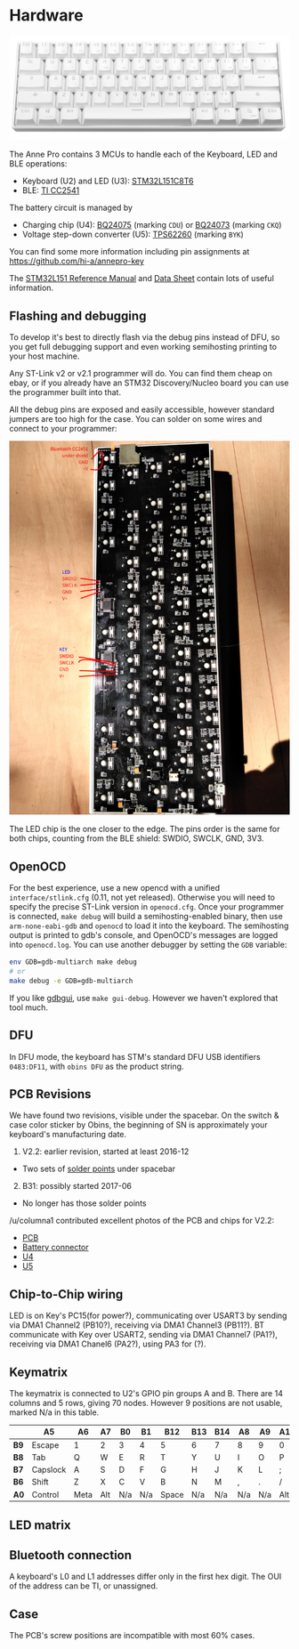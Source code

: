 Hardware
========

![Anne](images/anne-white.jpg)

The Anne Pro contains 3 MCUs to handle each of the Keyboard, LED and BLE operations:

- Keyboard (U2) and LED (U3): [STM32L151C8T6](http://www.st.com/en/microcontrollers/stm32l151-152.html)
- BLE: [TI CC2541](http://www.ti.com/product/CC2541)

The battery circuit is managed by
- Charging chip (U4): [BQ24075](http://www.ti.com/product/BQ24075)
  (marking `CDU`) or [BQ24073](http://www.ti.com/product/BQ24073)
  (marking `CKQ`)
- Voltage step-down converter (U5):
  [TPS62260](http://www.ti.com/product/TPS62260) (marking `BYK`)

You can find some more information including pin assignments at https://github.com/hi-a/annepro-key

The [STM32L151 Reference Manual](http://www.st.com/content/ccc/resource/technical/document/reference_manual/cc/f9/93/b2/f0/82/42/57/CD00240193.pdf/files/CD00240193.pdf/jcr:content/translations/en.CD00240193.pdf) and [Data Sheet](http://www.st.com/content/ccc/resource/technical/document/datasheet/66/71/4b/23/94/c3/42/c8/CD00277537.pdf/files/CD00277537.pdf/jcr:content/translations/en.CD00277537.pdf) contain lots of useful information.

Flashing and debugging
----------------------

To develop it's best to directly flash via the debug pins instead of
DFU, so you get full debugging support and even working semihosting
printing to your host machine.

Any ST-Link v2 or v2.1 programmer will do. You can find them cheap on
ebay, or if you already have an STM32 Discovery/Nucleo board you can
use the programmer built into that.

All the debug pins are exposed and easily accessible, however standard
jumpers are too high for the case. You can solder on some wires and connect to
your programmer:

![PCB](images/stlink-solder.jpg)

The LED chip is the one closer to the edge. The pins order is the same
for both chips, counting from the BLE shield: SWDIO, SWCLK, GND, 3V3.

OpenOCD
-------

For the best experience, use a new opencd with a unified
`interface/stlink.cfg` (0.11, not yet released). Otherwise you will
need to specify the precise ST-Link version in `openocd.cfg`.  Once
your programmer is connected, `make debug` will build a
semihosting-enabled binary, then use `arm-none-eabi-gdb` and `openocd`
to load it into the keyboard. The semihosting output is printed to
gdb's console, and OpenOCD's messages are logged into
`openocd.log`. You can use another debugger by setting the `GDB`
variable:

```sh
env GDB=gdb-multiarch make debug
# or
make debug -e GDB=gdb-multiarch
```

If you like [gdbgui](https://gdbgui.com/), use `make
gui-debug`. However we haven't explored that tool much.

DFU
---

In DFU mode, the keyboard has STM's standard DFU USB identifiers
`0483:DF11`, with `obins DFU` as the product string.

PCB Revisions
----------

We have found two revisions, visible under the spacebar. On the switch
& case color sticker by Obins, the beginning of SN is approximately
your keyboard's manufacturing date.

1. V2.2: earlier revision, started at least 2016-12
 - Two sets of [solder points](images/solder-point.jpg) under spacebar
2. B31: possibly started 2017-06
 - No longer has those solder points

/u/columna1 contributed excellent photos of the PCB and chips for
V2.2:

- [PCB](images/pcb.jpg)
- [Battery connector](images/Pucent.jpg)
- [U4](images/U4.jpg)
- [U5](images/U5.jpg)

## Chip-to-Chip wiring

LED is on Key's PC15(for power?), communicating over USART3 by sending
via DMA1 Channel2 (PB10?), receiving via DMA1 Channel3 (PB11?). BT
communicate with Key over USART2, sending via DMA1 Channel7 (PA1?),
receiving via DMA1 Chanel6 (PA2?), using PA3 for (?).

Keymatrix
---------

The keymatrix is connected to U2's GPIO pin groups A and B. There are
14 columns and 5 rows, giving 70 nodes. However 9 positions are not
usable, marked N/a in this table.

|        | A5       | A6   | A7  | B0  | B1  | B12   | B13 | B14 | A8  | A9  | A15 | B3  | B4   | B5        |
|--------|----------|------|-----|-----|-----|-------|-----|-----|-----|-----|-----|-----|------|-----------|
| **B9** | Escape   | 1    | 2   | 3   | 4   | 5     | 6   | 7   | 8   | 9   | 0   | -   | =    | Backspace |
| **B8** | Tab      | Q    | W   | E   | R   | T     | Y   | U   | I   | O   | P   | [   | ]    | \         |
| **B7** | Capslock | A    | S   | D   | F   | G     | H   | J   | K   | L   | ;   | '   | N/a  | Enter     |
| **B6** | Shift    | Z    | X   | C   | V   | B     | N   | M   | ,   | .   | /   | N/a | N/a  | Shift     |
| **A0** | Control  | Meta | Alt | N/a | N/a | Space | N/a | N/a | N/a | N/a | Alt | Fn  | ANNE | Control   |

LED matrix
---------

Bluetooth connection
----------

A keyboard's L0 and L1 addresses differ only in the first hex
digit. The OUI of the address can be TI, or unassigned.

Case
----

The PCB's screw positions are incompatible with most 60% cases.
